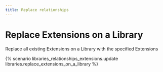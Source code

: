 ```yaml
---
title: Replace relationships
---
```


# Replace Extensions on a Library

Replace all existing Extensions on a Library with the specified Extensions

{% scenario libraries_relationships_extensions.update libraries.replace_extensions_on_a_library %}
